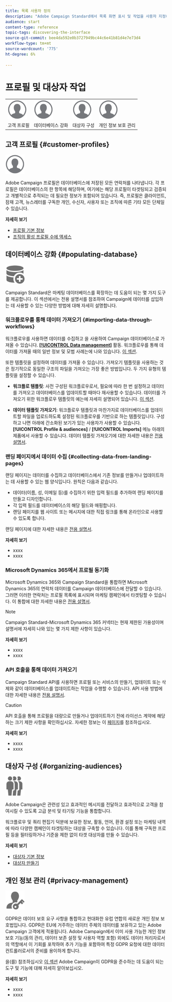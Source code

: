 ```yaml
---
title: 목록 사용자 정의
description: "Adobe Campaign Standard에서 목록 화면 표시 및 작업을 사용자 지정하는 방법: 요소 정렬, 필터링, 삭제 또는 복제. 화면에 지정된 하나 또는 여러 리소스의 요소가 표시됩니다."
audience: start
content-type: reference
topic-tags: discovering-the-interface
source-git-commit: bee4da592e0b3727949bc44c6e41b81d4e7e73d4
workflow-type: tm+mt
source-wordcount: '775'
ht-degree: 6%

---
```



# 프로필 및 대상자 작업

<table>
<tr>
    <td valign="top">
        <a href="../../start/using/work-with-audiences.md"><img width="60px" alt="조건" src="assets/icon_profile.svg"/></a>
    </td>
    <td valign="top">
        <a href="../../api/using/creating-a-service.md"><img width="60px" alt="조건" src="assets/icon_profile.svg"/></a>
    </td>
    <td valign="top">
        <a href="../../api/using/interacting-with-custom-resources.md"><img width="60px" alt="조건" src="assets/icon_profile.svg"/></a>
    </td>
    <td valign="top">
        <a href="../../api/using/interacting-with-marketing-history.md"><img width="60px" alt="조건" src="assets/icon_profile.svg"/></a>
    </td>
</tr>
<tr>
<td>고객 프로필</td>
<td>데이터베이스 강화</td>
<td>대상자 구성</td>
<td>개인 정보 보호 관리</td>
</tr>
</table>

## 고객 프로필 {#customer-profiles}

<img width="60px" alt="조건" src="assets/icon_profile.svg"/>

Adobe Campaign 프로필은 데이터베이스에 저장된 모든 연락처를 나타냅니다. 각 프로필은 데이터베이스의 한 항목에 해당하며, 여기에는 해당 프로필이 타겟팅되고 검증되고 개별적으로 추적되는 데 필요한 정보가 포함되어 있습니다. 즉, 프로필은 클라이언트, 잠재 고객, 뉴스레터를 구독한 개인, 수신자, 사용자 또는 조직에 따른 기타 모든 단체일 수 있습니다.

**자세히 보기**

* [프로필 기본 정보](../../audiences/using/about-profiles.md)
* [조직의 활성 프로필 수에 액세스](../../audiences/using/active-profiles.md)

## 데이터베이스 강화 {#populating-database}

<img width="60px" alt="조건" src="assets/icon_populate.svg"/>

Campaign Standard은 마케팅 데이터베이스를 확장하는 데 도움이 되는 몇 가지 도구를 제공합니다. 이 섹션에서는 전용 설명서를 참조하여 Campaign에 데이터를 삽입하는 데 사용할 수 있는 다양한 방법에 대해 자세히 설명합니다.

### 워크플로우를 통해 데이터 가져오기 {#importing-data-through-workflows}

워크플로우를 사용하면 데이터를 수집하고 을 사용하여 Campaign 데이터베이스로 가져올 수 있습니다. [**[!UICONTROL Data management]**](../../automating/using/about-data-management-activities.md) 활동. 워크플로우를 통해 데이터를 가져올 때의 일반 정보 및 모범 사례는에 나와 있습니다. [이 섹션](../../automating/using/about-data-import-and-export.md).

또한 템플릿을 설정하여 데이터를 가져올 수 있습니다. 가져오기 템플릿을 사용하는 것은 정기적으로 동일한 구조의 파일을 가져오는 가장 좋은 방법입니다. 두 가지 유형의 템플릿을 설정할 수 있습니다.

* **워크플로 템플릿**: 사전 구성된 워크플로우로서, 필요에 따라 한 번 설정하고 데이터를 가져오고 데이터베이스를 업데이트할 때마다 재사용할 수 있습니다. 데이터를 가져오기 위한 워크플로우 템플릿의 예는에 자세히 설명되어 있습니다. [이 섹션](../../automating/using/creating-import-workflow-templates.md).

* **데이터 템플릿 가져오기**: 워크플로우 템플릿과 마찬가지로 데이터베이스를 업데이트할 파일을 업로드하도록 설정된 워크플로우를 기반으로 하는 템플릿입니다. 구성하고 나면 아래에 간소화된 보기가 있는 사용자가 사용할 수 있습니다. **[!UICONTROL Profile & audiences]** / **[!UICONTROL Imports]** 메뉴 아래의 제품에서 사용할 수 있습니다. 데이터 템플릿 가져오기에 대한 자세한 내용은 [전용 설명서](../../automating/using/importing-data-with-import-templates.md).

### 랜딩 페이지에서 데이터 수집 {#collecting-data-from-landing-pages}

랜딩 페이지는 데이터를 수집하고 데이터베이스에서 기존 정보를 만들거나 업데이트하는 데 사용할 수 있는 웹 양식입니다. 원칙은 다음과 같습니다.

* 데이터(이름, 성, 이메일 등)를 수집하기 위한 입력 필드를 추가하여 랜딩 페이지를 만들고 디자인합니다.
* 각 입력 필드를 데이터베이스의 해당 필드와 매핑합니다.
* 랜딩 페이지를 웹 사이트 또는 메시지에 대한 직접 링크를 통해 온라인으로 사용할 수 있도록 합니다.

랜딩 페이지에 대한 자세한 내용은 [전용 설명서](../../channels/using/getting-started-with-landing-pages.md).

**자세히 보기**

* xxxx
* xxxx

### Microsoft Dynamics 365에서 프로필 동기화

Microsoft Dynamics 365와 Campaign Standard을 통합하면 Microsoft Dynamics 365의 연락처 데이터를 Campaign 데이터베이스에 전달할 수 있습니다.
그러면 이러한 연락처는 프로필 목록에 표시되며 마케팅 캠페인에서 타겟팅할 수 있습니다. 이 통합에 대한 자세한 내용은 [전용 설명서](../../integrating/using/d365-acs-get-started.md).

>[!NOTE]
>
>Campaign Standard-Microsoft Dynamics 365 커넥터는 현재 제한된 가용성이며 설명서에 자세히 나와 있는 몇 가지 제한 사항이 있습니다.

**자세히 보기**

* xxxx
* xxxx

### API 호출을 통해 데이터 가져오기

Campaign Standard API를 사용하면 프로필 또는 서비스의 만들기, 업데이트 또는 삭제와 같이 데이터베이스를 업데이트하는 작업을 수행할 수 있습니다. API 사용 방법에 대한 자세한 내용은 [전용 설명서](../../api/using/get-started-apis.md).

>[!CAUTION]
>
>API 호출을 통해 프로필을 대량으로 만들거나 업데이트하기 전에 라이선스 계약에 해당하는 크기 제한 사항을 확인하십시오. 자세한 정보는 이 [페이지](https://helpx.adobe.com/kr/legal/product-descriptions/campaign-standard.html#ITInfrastructureResourcesbyActiveProfilesTiers)를 참조하십시오.

**자세히 보기**

* xxxx
* xxxx

## 대상자 구성 {#organizing-audiences}

<img width="60px" alt="조건" src="assets/icon_audience.svg"/>

Adobe Campaign은 관련성 있고 효과적인 메시지를 전달하고 효과적으로 고객을 참여시킬 수 있도록 고급 분석 및 타기팅 기능을 통합합니다.

워크플로우 및 쿼리 편집기 덕분에 보유한 정보, 활동, 언어, 환경 설정 또는 마케팅 내역에 따라 다양한 캠페인이 타겟팅하는 대상을 구축할 수 있습니다. 이를 통해 구독한 프로필 등을 필터링하거나 기준을 제한 없이 타겟 대상자를 만들 수 있습니다.

**자세히 보기**

* [대상자 기본 정보](../../audiences/using/about-audiences.md)
* [대상자 만들기](../../audiences/using/creating-audiences.md)

## 개인 정보 관리 {#privacy-management}

<img width="60px" alt="조건" src="assets/icon_privacy.svg"/>

GDPR은 데이터 보호 요구 사항을 통합하고 현대화한 유럽 연합의 새로운 개인 정보 보호법입니다. GDPR은 EU에 거주하는 데이터 주체의 데이터를 보유하고 있는 Adobe Campaign 고객에게 적용됩니다. Adobe Campaign에서 이미 사용 가능한 개인 정보 보호 기능(동의 관리, 데이터 보존 설정 및 사용자 역할 포함) 외에도 데이터 처리자로서의 역할에서 이 기회를 포착하여 추가 기능을 포함하여 특정 GDPR 요청에 대한 데이터 컨트롤러로서의 준비를 용이하게 합니다.

을(를) 참조하십시오 [이 섹션](../../start/using/privacy.md) Adobe Campaign이 GDPR을 준수하는 데 도움이 되는 도구 및 기능에 대해 자세히 알아보십시오.

**자세히 보기**

* xxxx
* xxxx